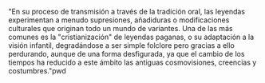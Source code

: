 "En su proceso de transmisión a través de la tradición oral, las leyendas experimentan a menudo supresiones, añadiduras o modificaciones culturales que originan todo un mundo de variantes. Una de las más comunes es la "cristianización" de leyendas paganas, o su adaptación a la visión infantil, degradándose a ser simple folclore pero gracias a ello perdurando, aunque de una forma desfigurada, ya que el cambio de los tiempos ha reducido a este ámbito las antiguas cosmovisiones, creencias y costumbres."pwd

